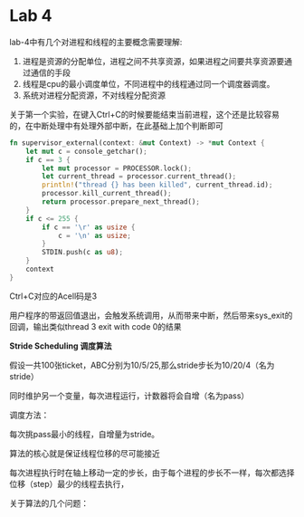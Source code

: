 # Lab 4
lab-4中有几个对进程和线程的主要概念需要理解:
1. 进程是资源的分配单位，进程之间不共享资源，如果进程之间要共享资源要通过通信的手段
2. 线程是cpu的最小调度单位，不同进程中的线程通过同一个调度器调度。
3. 系统对进程分配资源，不对线程分配资源

关于第一个实验，在键入Ctrl+C的时候要能结束当前进程，这个还是比较容易的，在中断处理中有处理外部中断，在此基础上加个判断即可
```rust
fn supervisor_external(context: &mut Context) -> *mut Context {
    let mut c = console_getchar();
    if c == 3 {
        let mut processor = PROCESSOR.lock();
        let current_thread = processor.current_thread();
        println!("thread {} has been killed", current_thread.id);
        processor.kill_current_thread();
        return processor.prepare_next_thread();
    }
    if c <= 255 {
        if c == '\r' as usize {
            c = '\n' as usize;
        }
        STDIN.push(c as u8);
    }
    context
}
```

Ctrl+C对应的Acell码是3

用户程序的带返回值退出，会触发系统调用，从而带来中断，然后带来sys_exit的回调，输出类似thread 3 exit with code 0的结果

**Stride Scheduling 调度算法**

假设一共100张ticket，ABC分别为10/5/25,那么stride步长为10/20/4（名为stride）

同时维护另一个变量，每次进程运行，计数器将会自增（名为pass）

调度方法：

每次挑pass最小的线程，自增量为stride。

算法的核心就是保证线程位移的尽可能接近

每次进程执行时在轴上移动一定的步长，由于每个进程的步长不一样，每次都选择位移（step）最少的线程去执行，

关于算法的几个问题：